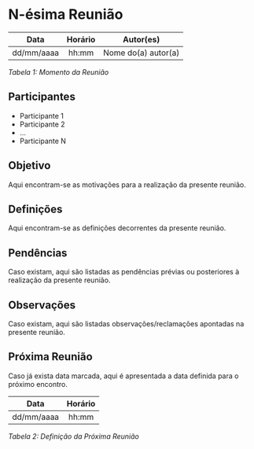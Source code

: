 # N-ésima Reunião

| **Data** | **Horário** | **Autor(es)** |
| :--: | :--: | :--: |
| dd/mm/aaaa | hh:mm | Nome do(a) autor(a) |

*Tabela 1: Momento da Reunião*

## Participantes

- Participante 1
- Participante 2
- ...
- Participante N

## Objetivo

Aqui encontram-se as motivações para a realização da presente reunião.

## Definições

Aqui encontram-se as definições decorrentes da presente reunião.

## Pendências

Caso existam, aqui são listadas as pendências prévias ou posteriores à realização da presente reunião.

## Observações

Caso existam, aqui são listadas observações/reclamações apontadas na presente reunião.

## Próxima Reunião

Caso já exista data marcada, aqui é apresentada a data definida para o próximo encontro.

| **Data** | **Horário** |
| :--: | :--: |
| dd/mm/aaaa | hh:mm |

*Tabela 2: Definição da Próxima Reunião*
